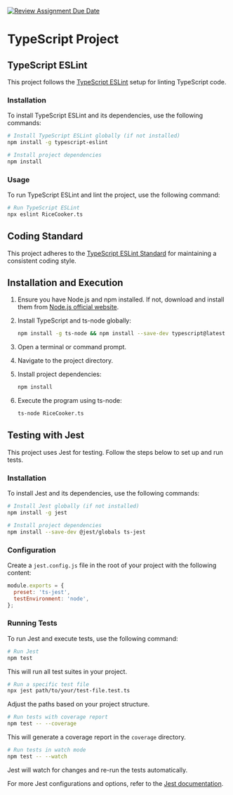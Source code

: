 [![Review Assignment Due Date](https://classroom.github.com/assets/deadline-readme-button-24ddc0f5d75046c5622901739e7c5dd533143b0c8e959d652212380cedb1ea36.svg)](https://classroom.github.com/a/__xb4cFP)


# TypeScript Project

## TypeScript ESLint

This project follows the [TypeScript ESLint](https://typescript-eslint.io/) setup for linting TypeScript code.

### Installation

To install TypeScript ESLint and its dependencies, use the following commands:

```bash
# Install TypeScript ESLint globally (if not installed)
npm install -g typescript-eslint

# Install project dependencies
npm install
```

### Usage

To run TypeScript ESLint and lint the project, use the following command:

```bash
# Run TypeScript ESLint
npx eslint RiceCooker.ts 
```

## Coding Standard

This project adheres to the [TypeScript ESLint Standard](https://typescript-eslint.io/) for maintaining a consistent coding style.

## Installation and Execution

1. Ensure you have Node.js and npm installed. If not, download and install them from [Node.js official website](https://nodejs.org/).
2. Install TypeScript and ts-node globally:

    ```bash
    npm install -g ts-node && npm install --save-dev typescript@latest
    ```

3. Open a terminal or command prompt.
4. Navigate to the project directory.
5. Install project dependencies:

    ```bash
    npm install
    ```

6. Execute the program using ts-node:

    ```bash
    ts-node RiceCooker.ts
    ```


## Testing with Jest

This project uses Jest for testing. Follow the steps below to set up and run tests.

### Installation

To install Jest and its dependencies, use the following commands:

```bash
# Install Jest globally (if not installed)
npm install -g jest

# Install project dependencies
npm install --save-dev @jest/globals ts-jest
```

### Configuration

Create a `jest.config.js` file in the root of your project with the following content:

```javascript
module.exports = {
  preset: 'ts-jest',
  testEnvironment: 'node',
};
```

### Running Tests

To run Jest and execute tests, use the following command:

```bash
# Run Jest
npm test
```

This will run all test suites in your project.

```bash
# Run a specific test file
npx jest path/to/your/test-file.test.ts
```

Adjust the paths based on your project structure.

```bash
# Run tests with coverage report
npm test -- --coverage
```

This will generate a coverage report in the `coverage` directory.

```bash
# Run tests in watch mode
npm test -- --watch
```

Jest will watch for changes and re-run the tests automatically.

For more Jest configurations and options, refer to the [Jest documentation](https://jestjs.io/).
```